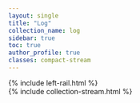 ```yaml
---
layout: single
title: "Log"
collection_name: log
sidebar: true
toc: true
author_profile: true
classes: compact-stream
---
```

<div class="rail-layout">
  {% include left-rail.html %}
  <main class="rail-main">
    {% include collection-stream.html %}
  </main>
</div>
